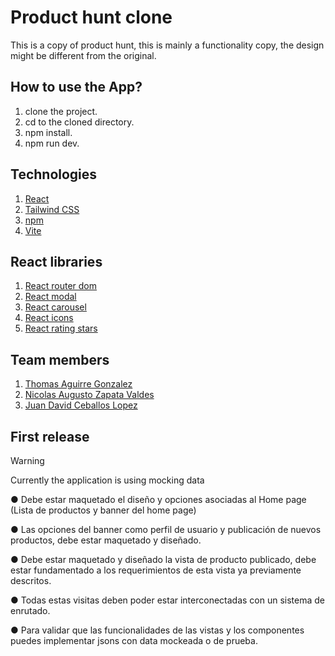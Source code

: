# Product hunt clone

This is a copy of product hunt, this is mainly a functionality copy, the design might be different from the original.

## How to use the App?

1. clone the project.
2. cd to the cloned directory.
3. npm install.
4. npm run dev.

## Technologies



1. [React](https://react.dev/)
2. [Tailwind CSS](https://tailwindcss.com/)
3. [npm](https://www.npmjs.com/)
4. [Vite](https://vitejs.dev/)
   
## React libraries

1. [React router dom](https://reactrouter.com/en/main) 
2. [React modal](https://www.npmjs.com/package/react-modal)
3. [React carousel](https://www.npmjs.com/package/react-responsive-carousel)
4. [React icons](https://react-icons.github.io/react-icons/)
5. [React rating stars](https://www.npmjs.com/package/react-rating-stars-component)

## Team members

1. [Thomas Aguirre Gonzalez](https://github.com/Thomas-Parker24)
2. [Nicolas Augusto Zapata Valdes](https://github.com/NicolasZapataValdes)
3. [Juan David Ceballos Lopez](https://github.com/JuanDCeballos)

## First release

>[!WARNING]
>Currently the application is using mocking data

● Debe estar maquetado el diseño y opciones asociadas al Home page (Lista de
productos y banner del home page)

● Las opciones del banner como perfil de usuario y publicación de nuevos productos,
debe estar maquetado y diseñado.

● Debe estar maquetado y diseñado la vista de producto publicado, debe estar
fundamentado a los requerimientos de esta vista ya previamente descritos.

● Todas estas visitas deben poder estar interconectadas con un sistema de enrutado.

● Para validar que las funcionalidades de las vistas y los componentes puedes
implementar jsons con data mockeada o de prueba.





